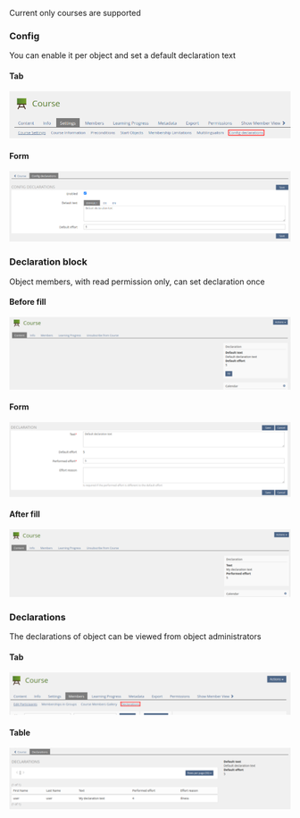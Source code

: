 Current only courses are supported

### Config

You can enable it per object and set a default declaration text

#### Tab

![Config tab](../doc/images/object_config_tab.png)

#### Form

![Config form](../doc/images/object_config_form.png)

### Declaration block

Object members, with read permission only, can set declaration once

#### Before fill

![Declaration block before fill](../doc/images/declaration_block_before_fill.png)

#### Form

![Declaration form](../doc/images/declaration_form.png)

#### After fill

![Declaration block after fill](../doc/images/declaration_block_after_fill.png)

### Declarations

The declarations of object can be viewed from object administrators

#### Tab

![Declarations tab](../doc/images/declarations_tab.png)

#### Table

![Declarations table](../doc/images/declarations_table.png)
